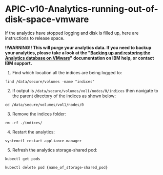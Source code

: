 # APIC-v10-Analytics-running-out-of-disk-space-vmware  
If the analytics have stopped logging and disk is filled up, here are instructions to release space.  
  
**!!WARNING!! This will purge your analytics data. If you need to backup your analytics, please take a look at the "[Backing up and restoring the Analytics database on VMware](https://www.ibm.com/docs/en/api-connect/10.0.1.x?topic=later-backing-up-restoring-analytics-database-vmware)" documentation on IBM help, or contact IBM support.**  

1. Find which location all the indices are being logged to:
```
find /data/secure/volumes -name "indices"
```  

2. If output is ``/data/secure/volumes/vol1/nodes/0/indices`` then navigate to the parent directory of the indices as shown below:  
```
cd /data/secure/volumes/vol1/nodes/0
```  

3. Remove the indices folder:
```
rm -rf ./indices/
```  

4. Restart the analytics:  
```
systemctl restart appliance-manager
```  

5. Refresh the analytics storage-shared pod:
```
kubectl get pods

kubectl delete pod {name_of_storage-shared_pod}
```  

